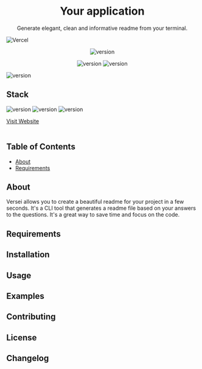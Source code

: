 <h1 align="center">Your application</h1>

<p align="center">
    Generate elegant, clean and informative readme from your terminal.
</p>

![Vercel](https://vercelbadge.vercel.app/api/datejer/vercel-badge)
<p align="center">
  <img alt="version" src="https://img.shields.io/npm/v/@qbbsh/starter-cli?color=white&label=">
</p>

<p align="center">
  <img alt="version" src="https://img.shields.io/badge/support_project-_?color=white">
  <img alt="version" src="https://img.shields.io/twitter/follow/KukielkaMaciej?style=flat&logo=twitter&logoColor=black&label=&color=white
">
</p>

<img alt="version" src="readme-thumbnail.png">

## Stack

<p align="left">
  <img alt="version" src="https://img.shields.io/badge/-React-ffffff?logo=react&logoColor=black&logoWidth=20">
  <img alt="version" src="https://img.shields.io/badge/-Tailwind-ffffff?logo=tailwindcss&logoColor=black&logoWidth=20">
  <img alt="version" src="https://img.shields.io/badge/-Next-ffffff?logo=next.js&logoColor=black&logoWidth=24">
</p>

<div align="left">
    <a href="#">Visit Website</a>
</div>

<br />

## Table of Contents

- [About](#about)
- [Requirements](#requirements)

## About
Versei allows you to create a beautiful readme for your project in a few seconds. It's a CLI tool that generates a readme file based on your answers to the questions. It's a great way to save time and focus on the code.

## Requirements

## Installation

## Usage

## Examples

## Contributing

## License

## Changelog
